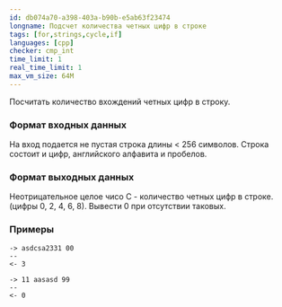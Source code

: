```yaml
---
id: db074a70-a398-403a-b90b-e5ab63f23474
longname: Подсчет количества четных цифр в строке
tags: [for,strings,cycle,if]
languages: [cpp]
checker: cmp_int
time_limit: 1
real_time_limit: 1
max_vm_size: 64M
---
```



Посчитать количество вхождений четных цифр в строку.

### Формат входных данных

На вход подается не пустая строка длины < 256 символов. Строка состоит и цифр, английского алфавита и пробелов.

### Формат выходных данных

Неотрицательное целое чисо C - количество четных цифр в строке. (цифры 0, 2, 4, 6, 8). Вывести 0 при отсутствии таковых.

### Примеры

```
-> asdcsa2331 00
--
<- 3
```

```
-> 11 aasasd 99
--
<- 0
```
